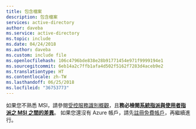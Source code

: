 ```yaml
---
title: 包含檔案
description: 包含檔案
services: active-directory
author: daveba
ms.service: active-directory
ms.topic: include
ms.date: 04/24/2018
ms.author: daveba
ms.custom: include file
ms.openlocfilehash: 106c4796bde838e28b91771454e971f9999194e1
ms.sourcegitcommit: 6eb14a2c7ffb1afa4d502f5162f7283d4aceb9e2
ms.translationtype: HT
ms.contentlocale: zh-TW
ms.lasthandoff: 06/25/2018
ms.locfileid: "36753773"
---
```

如果您不熟悉 MSI，請參閱[受控服務識別概觀](~/articles/active-directory/managed-service-identity/overview.md)，且**務必檢閱[系統指派與使用者指派之 MSI 之間的差異](~/articles/active-directory/managed-service-identity/overview.md#how-does-it-work)**。 如果您還沒有 Azure 帳戶，請先[註冊免費帳戶](https://azure.microsoft.com/free/)，再繼續進行。
